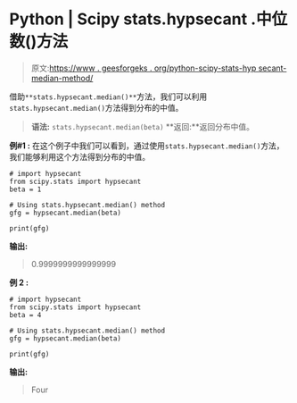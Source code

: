 # Python | Scipy stats.hypsecant .中位数()方法

> 原文:[https://www . geesforgeks . org/python-scipy-stats-hyp secant-median-method/](https://www.geeksforgeeks.org/python-scipy-stats-hypsecant-median-method/)

借助`**stats.hypsecant.median()**`方法，我们可以利用`stats.hypsecant.median()`方法得到分布的中值。

> **语法:** `stats.hypsecant.median(beta)`
> **返回:**返回分布中值。

**例#1 :**
在这个例子中我们可以看到，通过使用`stats.hypsecant.median()`方法，我们能够利用这个方法得到分布的中值。

```
# import hypsecant
from scipy.stats import hypsecant
beta = 1

# Using stats.hypsecant.median() method
gfg = hypsecant.median(beta)

print(gfg)
```

**输出:**

> 0.9999999999999999

**例 2 :**

```
# import hypsecant
from scipy.stats import hypsecant
beta = 4

# Using stats.hypsecant.median() method
gfg = hypsecant.median(beta)

print(gfg)
```

**输出:**

> Four